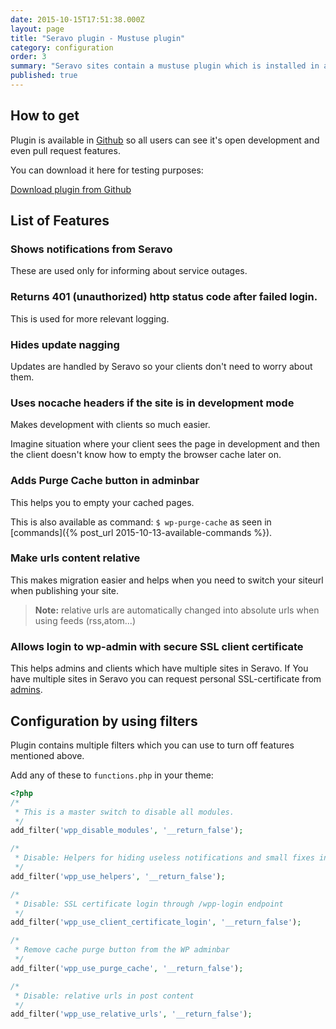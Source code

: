 ```yaml
---
date: 2015-10-15T17:51:38.000Z
layout: page
title: "Seravo plugin - Mustuse plugin"
category: configuration
order: 3
summary: "Seravo sites contain a mustuse plugin which is installed in all sites by default. \nIt adds small WordPress fixes, new features and helps Seravo to inform clients about service outages."
published: true
---
```


## How to get
Plugin is available in [Github](https://github.com/Seravo/seravo-plugin) so all users can see it's open development and even pull request features.

You can download it here for testing purposes:

<a class="btn btn-default" href="https://github.com/Seravo/seravo-plugin/releases"><i class="glyphicon glyphicon-download-alt"></i> Download plugin from Github</a>

## List of Features

### Shows notifications from Seravo
These are used only for informing about service outages.

### Returns 401 (unauthorized) http status code after failed login.
This is used for more relevant logging.

### Hides update nagging
Updates are handled by Seravo so your clients don't need to worry about them.

### Uses nocache headers if the site is in development mode
Makes development with clients so much easier.

Imagine situation where your client sees the page in development and then the client doesn't know how to empty the browser cache later on.

### Adds Purge Cache button in adminbar
This helps you to empty your cached pages.

This is also available as command: ``` $ wp-purge-cache ``` as seen in [commands]({% post_url 2015-10-13-available-commands %}).

### Make urls content relative
This makes migration easier and helps when you need to switch your siteurl when publishing your site.

> **Note:** relative urls are automatically changed into absolute urls when using feeds (rss,atom...)

### Allows login to wp-admin with secure SSL client certificate

This helps admins and clients which have multiple sites in Seravo. If You have multiple sites in Seravo you can request personal SSL-certificate from [admins](mailto:wordpress@seravo.com).

## Configuration by using filters
Plugin contains multiple filters which you can use to turn off features mentioned above.

Add any of these to ```functions.php``` in your theme:

```php
<?php
/*
 * This is a master switch to disable all modules.
 */
add_filter('wpp_disable_modules', '__return_false');

/*
 * Disable: Helpers for hiding useless notifications and small fixes in logging
 */
add_filter('wpp_use_helpers', '__return_false');

/*
 * Disable: SSL certificate login through /wpp-login endpoint
 */
add_filter('wpp_use_client_certificate_login', '__return_false');

/*
 * Remove cache purge button from the WP adminbar
 */
add_filter('wpp_use_purge_cache', '__return_false');

/*
 * Disable: relative urls in post content
 */
add_filter('wpp_use_relative_urls', '__return_false');
```
